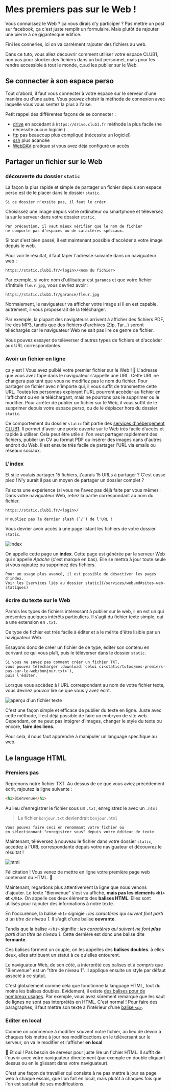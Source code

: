 Mes premiers pas sur le Web !
=============================

Vous connaissez le Web ? ça vous dirais d'y participer ?
Pas mettre un post sur facebook, ça c'est juste remplir un formulaire.
Mais plutôt de rajouter une pierre à ce gigantesque édifice.


Fini les conneries, ici on va carrément rajouter des fichiers au web.

Dans ce tuto, vous allez découvrir comment utiliser votre espace CLUB1,
non pas pour stocker des fichiers dans un but personnel,
mais pour les rendre accessible à tout le monde,
c.a.d les publier sur le Web.

Se connecter à son espace perso
-------------------------------

Tout d'abord, il faut vous connecter à votre espace sur le serveur d'une manière ou d'une autre.
Vous pouvez choisir la méthode de connexion avec laquelle vous vous sentez la plus à l'aise.

Petit rappel des différentes façons de se connecter :

- [drive](/services/drive.md) en accèdant à `https://drive.club1.fr`
méthode la plus facile (ne nécessite aucun logiciel)
- [ftp](/services/ftp.md) pas beaucoup plus compliqué (nécessite un logiciel)
- [ssh](/services/ssh.md) plus acancée
- [WebDAV](/services/webdav.md) pratique si vous avez déjà configuré un accès

Partager un fichier sur le Web
------------------------------

### découverte du dossier `static`

La façon la plus rapide et simple de partager un fichier depuis son espace perso
est de le placer dans le dossier `static`.

```{note}
Si ce dossier n'exsite pas, il faut le créer.
```

Choisissez une image depuis votre ordinateur ou smartphone et
téléversez la sur le serveur dans votre dossier `static`.

```{warning}
Par précaution, il vaut mieux vérifier que le nom de fichier
ne comporte pas d'espaces ou de caractères spéciaux.
```

Si tout s'est bien passé,
il est maintenant possible d'accèder à votre image depuis le web.

Pour voir le résultat, il faut taper l'adresse suivante dans un naviguateur web :

    https://static.club1.fr/<login>/<nom du fichier>

Par exemple, si votre nom d'utilisateur est `garance` et que votre fichier s'intitule `fleur.jpg`, vous devriez avoir :

    https://static.club1.fr/garance/fleur.jpg

Normalement, le naviguateur va afficher votre image si il en est capable, autrement,
il vous proposerait de la télécharger.

Par exemple, la plupart des navigateurs arrivent à afficher des fichiers PDF, lire des MP3,
tandis que des fichiers d'archives (Zip, Tar...) seront téléchargés
car le naviguateur Web ne sait pas lire ce genre de fichier.

Vous pouvez essayer de téléverser d'autres types de fichiers et d'accèder aux URL correspondantes.

### Avoir un fichier en ligne

ça y est ! Vous avez pulbié votre premier fichier sur le Web ! 🎉
L'adresse que vous avez tapé dans le naviguateur s'appelle une URL.
Cette URL ne changera pas tant que vous ne modifiez pas le nom du fichier.
Pour partager ce fichier avec n'importe qui,
il vous suffit de transmettre cette URL.
Toutes les personnes explorant l'URL pourront accèder au fichier en l'affichant ou en le téléchargant,
mais ne pourrons pas le supprimer ou le modifier.
Pour arrêter de publier un fichier sur le Web,
il vous suffit de le supprimer depuis votre espace perso,
ou de le déplacer hors du dossier `static`.

Ce comportement du dossier `static` fait partie des [services d'hébergement CLUB1](/services/web.md).
Il permet d'avoir une porte ouverte sur le Web très facile d'accès et rapide à utiliser.
Cela peut être utile si l'on veut partager rapidement des fichiers,
publier un CV au format PDF ou insérer des images dans d'autres endroit du Web.
Il est ensuite très facile de partager l'URL via emails ou réseaux sociaux.

### L'index

Et si je voulais partager 15 fichiers, j'aurais 15 URLs à partager ? C'est casse pied !
N'y aurait il pas un moyen de partager un dossier complet ?

Faisons une expérience (si vous ne l'avez pas déjà faite par vous même) :
Dans votre naviguateur Web, retiez la partie correspondant au nom du fichier.

    https://static.club1.fr/<login>/

```{warning}
N'oubliez pas le dernier slash (`/`) de l'URL !
```

Vous devrier avoir accès à une page listant les fichiers de votre dossier `static`.

![index](/_static/tutos/mes-premiers-pas-sur-le-web/index.jpg)

On appelle cette page un __index__.
Cette page est générée par le serveur Web qui s'appelle *Apache* (c'est marqué en bas).
Elle se mettra à jour toute seule si vous rajoutez ou supprimez des fichiers.

```{note}
Pour un usage plus avancé, il est possible de désactiver les pages d'index.
Voir les [services liés au dossier static](/services/web.md#sites-web-statiques)
```


### écrire du texte sur le Web

Parmis les types de fichiers intéressant à publier sur le web,
il en est un qui présentes quelques intérêts particuliers.
Il s'agît du fichier texte simple, qui a une extension en `.txt`.

Ce type de fichier est très facile à éditer et a le mérite d'être lisible par un naviguateur Web.

Essayons donc de créer un fichier de ce type,
éditer son contenu en écrivant ce qui vous plaît,
puis le téléverser dans le dossier `static`.

```{note}
Si vous ne savez pas comment créer un fichier TXT,
vous pouvez télécharger :download:`celui ci<static/tutos/mes-premiers-pas-sur-le-web/bonjour.txt>`),
puis l'éditer.
```

Lorsque vous accèdez à l'URL correspondant au nom de votre fichier texte,
vous devriez pouvoir lire ce que vous y avez écrit.

![aperçu d'un fichier texte](/_static/tutos/mes-premiers-pas-sur-le-web/screen_002.png)

C'est une façon simple et efficace de publier du texte en ligne.
Juste avec cette méthode, il est déjà possible de faire un embryon de site web.
Cependant, on ne peut pas intégrer d'images,
changer le style du texte ou encore, __faire des liens__.

Pour cela, il nous faut apprendre à manipuler un language spécifique au web.

Le language HTML
----------------

### Premiers pas

Reprenons notre fichier TXT.
Au dessus de ce que vous aviez précédement écrit, rajoutez la ligne suivante :

```html
<h1>Bienvenue</h1>
```

Au lieu d'enregistrer le fichier sous un `.txt`,
enregistrez le avec un `.html`

> Le fichier `bonjour.txt` deviendrait `bonjour.html`

```{note}
Vous pouvez faire ceci en renommant votre fichier ou
en sélectionnant "enregistrer sous" depuis votre éditeur de texte.
```

Maintenant, téléversez à nouveau le fichier dans votre dossier `static`,
accèdez à l'URL correspondante depuis votre naviguateur
et découvrez le résultat !

![html](/_static/tutos/mes-premiers-pas-sur-le-web/screen_003.png)

Félicitation !
Vous venez de mettre en ligne votre première page web contenant du HTML. 🎉

Maintenant, regardons plus attentivement la ligne que nous venons d'ajouter.
Le texte "Bienvenue" s'est vu affiché,
__mais pas les élements `<h1>` et `</h1>`__.
On appelle ces deux éléments des __balises HTML__.
Elles sont utilisés pour rajouter des informations à notre texte.

En l'occurence, la balise `<h1>` signigie :
*les caractères qui suivent font parti d'un titre de niveau 1*.
Il s'agît d'une balise __ouvrante__.

Tandis que la balise `</h1>` signifie :
*les caractères qui suivent ne font __plus__ parti d'un titre de niveau 1*.
Cette dernière est donc une balise dite __fermante__.

Ces balises forment un couple, on les appelles des __balises doubles__.
à elles deux, elles attribuent un statut à ce qu'elles entourent.

Le naviguateur Web, de son côté,
a interprêté ces balises et à *compris* que "Bienvenue" est un "titre de niveau 1".
Il applique ensuite un style par défaut associé à ce statut.

C'est globalement comme cela que fonctionne la language HTML,
tout du moins les balises doubles.
Evidement, il existe [des balises pour de nombreux usages](https://developer.mozilla.org/fr/docs/Web/HTML/Element).
Par exemple, vous avez sûrement remarqué que les saut de lignes ne sont pas interprétés en HTML.
C'est normal ! Pour faire des paragraphes, il faut mettre son texte à l'intérieur d'une
[balise `<p>`](https://developer.mozilla.org/fr/docs/Web/HTML/Element/p).


### Editer en local

Comme on commence à modifier souvent notre fichier,
au lieu de devoir à chaques fois mettre à jour nos modificactions en le téléversant sur le serveur,
on va le modifier et l'afficher __en local__.

💫 Et oui ! Pas besoin de serveur pour juste lire un fichier HTML.
Il suffit de l'ouvrir avec votre naviguateur directement
(par exemple en double cliquant dessus ou en le glissant dans votre naviguateur).

C'est une façon de travailler qui consiste à ne pas mettre à jour sa page web à chaque essais,
que l'on fait en local,
mais plutôt à chaques fois que l'on est satisfait de ses modifications.
